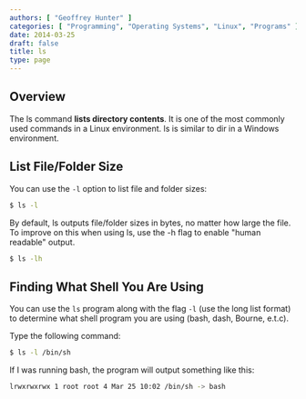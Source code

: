 ```yaml
---
authors: [ "Geoffrey Hunter" ]
categories: [ "Programming", "Operating Systems", "Linux", "Programs" ]
date: 2014-03-25
draft: false
title: ls
type: page
---
```


## Overview

The ls command **lists directory contents**. It is one of the most commonly used commands in a Linux environment. ls is similar to dir in a Windows environment.

## List File/Folder Size

You can use the `-l` option to list file and folder sizes:

```sh    
$ ls -l
```

By default, ls outputs file/folder sizes in bytes, no matter how large the file. To improve on this when using ls, use the -h flag to enable "human readable" output.

```sh    
$ ls -lh
```

## Finding What Shell You Are Using

You can use the `ls` program along with the flag `-l` (use the long list format) to determine what shell program you are using (bash, dash, Bourne, e.t.c).

Type the following command:

```sh  
$ ls -l /bin/sh
```  

If I was running bash, the program will output something like this:

```sh    
lrwxrwxrwx 1 root root 4 Mar 25 10:02 /bin/sh -> bash
```